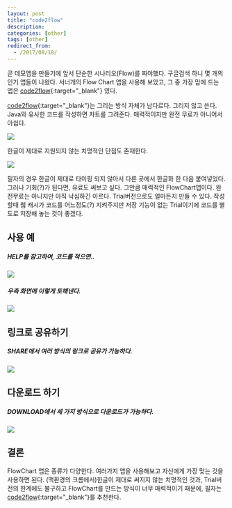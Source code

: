 ```yaml
---
layout: post
title: "code2flow"
description: 
categories: [other]
tags: [other]
redirect_from:
  - /2017/08/18/
---
```


곧 데모앱을 만들기에 앞서 단순한 시나리오(Flow)를 짜야했다. 구글검색 하니 몇 개의 인기 앱들이 나왔다. 서너개의 Flow Chart 앱을 사용해 보았고, 그 중 가장 맘에 드는 앱은 [code2flow](https://code2flow.com/){:target="_blank"} 였다.

 [code2flow](https://code2flow.com/){:target="_blank"}는 그리는 방식 자체가 남다르다. 그리지 않고 쓴다. Java와 유사한 코드를 작성하면 차트를 그려준다. 매력적이지만 완전 무료가 아니어서 아쉽다. 

![](https://ovso.github.io/images/2017-06-08-code2flow-01.png)

한글이 제대로 지원되지 않는 치명적인 단점도 존재한다. 

![](https://ovso.github.io/images/2017-06-08-code2flow-02.png)

필자의 경우 한글이 제대로 타이핑 되지 않아서 다른 곳에서 한글화 한 다음 붙여넣었다. 그러나 기회(?)가 된다면, 유료도 써보고 싶다. 그만큼 매력적인 FlowChart앱이다. 완전무료는 아니지만 아직 낙심하긴 이르다. Trial버전으로도 얼마든지 만들 수 있다. 작성할때 웹 캐시가 코드를 어느정도(?) 지켜주지만 저장 기능이 없는 Trial이기에 코드를 별도로 저장해 놓는 것이 좋겠다.

## 사용 예

##### HELP를 참고하여, 코드를 적으면..

![](https://ovso.github.io/images/2017-06-08-code2flow-03.png)



##### 우측 화면에 이렇게 토해낸다.

![](https://ovso.github.io/images/2017-06-08-code2flow-04.png)



## 링크로 공유하기

##### SHARE에서 여러 방식의 링크로 공유가 가능하다.

![](../../images/2017-06-08-code2flow-05.png)

## 다운로드 하기

##### DOWNLOAD에서 세 가지 방식으로 다운로드가 가능하다.

![](https://ovso.github.io/images/2017-06-08-code2flow-06.png)

## 결론

FlowChart 앱은 종류가 다양한다. 여러가지 앱을 사용해보고 자신에게 가장 맞는 것을 사용하면 된다.  (맥환경의 크롬에서)한글이 제대로 써지지  않는 치명적인 것과, Trial버전의 한계에도 불구하고 FlowChart를 만드는 방식이 너무 매력적이기 때문에, 필자는 [code2flow](https://code2flow.com/){:target="_blank"}를 추천한다.